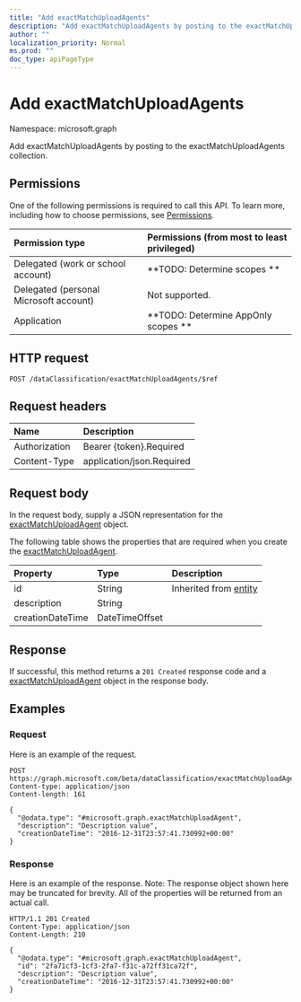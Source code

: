 ```yaml
---
title: "Add exactMatchUploadAgents"
description: "Add exactMatchUploadAgents by posting to the exactMatchUploadAgents collection."
author: ""
localization_priority: Normal
ms.prod: ""
doc_type: apiPageType
---
```


# Add exactMatchUploadAgents

Namespace: microsoft.graph

Add exactMatchUploadAgents by posting to the exactMatchUploadAgents collection.

## Permissions
One of the following permissions is required to call this API. To learn more, including how to choose permissions, see [Permissions](/concepts/permissions-reference.md).

|Permission type|Permissions (from most to least privileged)|
|:---|:---|
|Delegated (work or school account)|**TODO: Determine scopes **|
|Delegated (personal Microsoft account)|Not supported.|
|Application|**TODO: Determine AppOnly scopes **|

## HTTP request
<!-- {
  "blockType": "ignored"
}
-->
``` http
POST /dataClassification/exactMatchUploadAgents/$ref
```

## Request headers
|Name|Description|
|:---|:---|
|Authorization|Bearer {token}.Required|
|Content-Type|application/json.Required|

## Request body
In the request body, supply a JSON representation for the [exactMatchUploadAgent](../resources/exactmatchuploadagent.md) object.

The following table shows the properties that are required when you create the [exactMatchUploadAgent](../resources/exactmatchuploadagent.md).

|Property|Type|Description|
|:---|:---|:---|
|id|String| Inherited from [entity](../resources/entity.md)|
|description|String||
|creationDateTime|DateTimeOffset||



## Response
If successful, this method returns a `201 Created` response code and a [exactMatchUploadAgent](../resources/exactmatchuploadagent.md) object in the response body.

## Examples

### Request
Here is an example of the request.
<!-- {
  "blockType": "request",
  "name": "create_exactmatchuploadagent_from_"
}
-->
``` http
POST https://graph.microsoft.com/beta/dataClassification/exactMatchUploadAgents
Content-type: application/json
Content-length: 161

{
  "@odata.type": "#microsoft.graph.exactMatchUploadAgent",
  "description": "Description value",
  "creationDateTime": "2016-12-31T23:57:41.730992+00:00"
}
```

### Response
Here is an example of the response. Note: The response object shown here may be truncated for brevity. All of the properties will be returned from an actual call.
<!-- {
  "blockType": "response",
  "truncated": true,
  "@odata.type": "microsoft.graph.exactmatchuploadagent"
}
-->
``` http
HTTP/1.1 201 Created
Content-Type: application/json
Content-Length: 210

{
  "@odata.type": "#microsoft.graph.exactMatchUploadAgent",
  "id": "2fa71cf3-1cf3-2fa7-f31c-a72ff31ca72f",
  "description": "Description value",
  "creationDateTime": "2016-12-31T23:57:41.730992+00:00"
}
```

